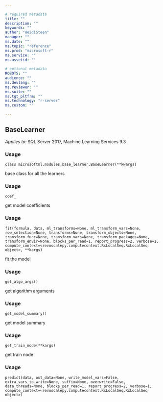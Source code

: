 ```yaml
--- 
 
# required metadata 
title: "" 
description: "" 
keywords: "" 
author: "HeidiSteen" 
manager: "" 
ms.date: "" 
ms.topic: "reference" 
ms.prod: "microsoft-r" 
ms.service: "" 
ms.assetid: "" 
 
# optional metadata 
ROBOTS: "" 
audience: "" 
ms.devlang: "" 
ms.reviewer: "" 
ms.suite: "" 
ms.tgt_pltfrm: "" 
ms.technology: "r-server" 
ms.custom: "" 
 
---
```


## BaseLearner


*Applies to:* SQL Server 2017, Machine Learning Services 9.3


### Usage



```
class microsoftml.modules.base_learner.BaseLearner(**kwargs)
```



base class for all the learners


### Usage



```
coef_
```



get model coefficients


### Usage



```
fit(formula, data, ml_transforms=None, ml_transform_vars=None, row_selection=None, transforms=None, transform_objects=None, transform_func=None, transform_vars=None, transform_packages=None, transform_envir=None, blocks_per_read=1, report_progress=2, verbose=1, compute_context=<revoscalepy.computecontext.RxLocalSeq.RxLocalSeq object>, **kargs)
```



fit the model


### Usage



```
get_algo_args()
```



get algorithm arguments


### Usage



```
get_model_summary()
```



get model summary


### Usage



```
get_train_node(**kargs)
```



get train node


### Usage



```
predict(data, out_data=None, write_model_vars=False, extra_vars_to_write=None, suffix=None, overwrite=False, data_threads=None, blocks_per_read=1, report_progress=2, verbose=1, compute_context=<revoscalepy.computecontext.RxLocalSeq.RxLocalSeq object>)
```


